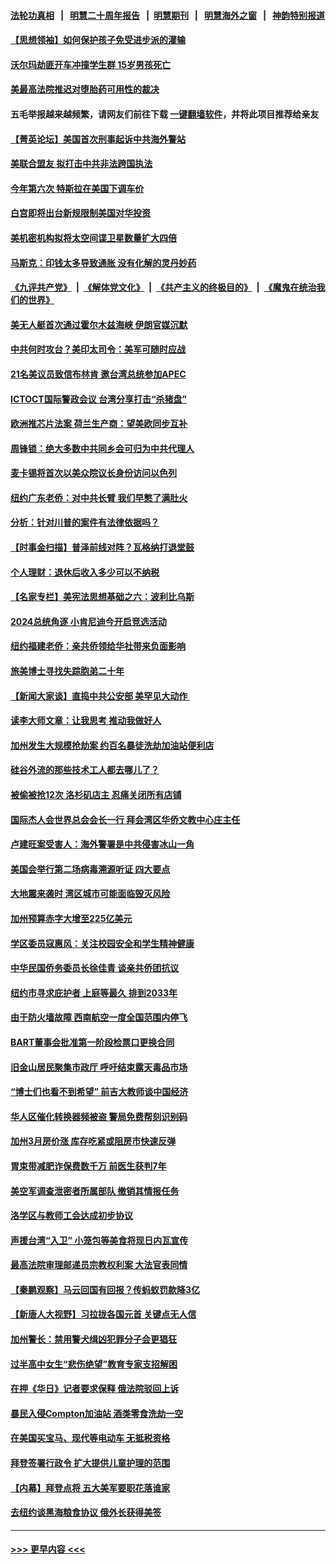 #### [法轮功真相](https://github.com/gfw-breaker/truth/blob/master/README.md?t=0) &nbsp;&nbsp;|&nbsp;&nbsp; [明慧二十周年报告](https://github.com/gfw-breaker/mh-reports/blob/master/README.md?t=0) &nbsp;&nbsp;|&nbsp;&nbsp;[明慧期刊](https://github.com/gfw-breaker/mh-qikan) &nbsp;&nbsp;|&nbsp;&nbsp; [明慧海外之窗](https://github.com/gfw-breaker/mh-news/blob/master/README.md?t=0) &nbsp;&nbsp;|&nbsp;&nbsp; [神韵特别报道](https://github.com/gfw-breaker/mh-news/blob/master/shenyun.md?t=0)
#### [【思想领袖】如何保护孩子免受进步派的灌输](../pages/nsc412/n13949981.md?t=04200943) 
#### [沃尔玛劫匪开车冲撞学生群 15岁男孩死亡](../pages/nsc412/n13976746.md?t=04200943) 
#### [美最高法院推迟对堕胎药可用性的裁决](../pages/nsc412/n13976723.md?t=04200943) 
#### 五毛举报越来越频繁，请网友们前往下载 [一键翻墙软件](https://github.com/gfw-breaker/ssr-accounts)，并将此项目推荐给亲友
#### [【菁英论坛】美国首次刑事起诉中共海外警站](../pages/nsc412/n13976774.md?t=04200943) 
#### [美联合盟友 拟打击中共非法跨国执法](../pages/nsc412/n13976770.md?t=04200943) 
#### [今年第六次 特斯拉在美国下调车价](../pages/nsc412/n13976733.md?t=04200943) 
#### [白宫即将出台新规限制美国对华投资](../pages/nsc412/n13976625.md?t=04200943) 
#### [美机密机构拟将太空间谍卫星数量扩大四倍](../pages/nsc412/n13976766.md?t=04200943) 
#### [马斯克：印钱太多导致通胀 没有化解的灵丹妙药](../pages/nsc412/n13976631.md?t=04200943) 
#### [《九评共产党》](https://github.com/begood0513/9ping.md/blob/master/README.md) &nbsp;|&nbsp; [《解体党文化》](../../../../jtdwh.md/blob/master/README.md)  &nbsp;|&nbsp; [《共产主义的终极目的》](../../../../gczydzjmd.md/blob/master/README.md) &nbsp;|&nbsp; [《魔鬼在统治我们的世界》](../../../../mgztzwmdsj.md/blob/master/README.md) 
#### [美无人艇首次通过霍尔木兹海峡 伊朗官媒沉默](../pages/nsc412/n13976721.md?t=04200943) 
#### [中共何时攻台？美印太司令：美军可随时应战](../pages/nsc412/n13976725.md?t=04200943) 
#### [21名美议员致信布林肯 邀台湾总统参加APEC](../pages/nsc412/n13976640.md?t=04200943) 
#### [ICTOCT国际警政会议 台湾分享打击“杀猪盘”](../pages/nsc412/n13976706.md?t=04200943) 
#### [欧洲推芯片法案 荷兰生产商：望美欧同步互补](../pages/nsc412/n13976669.md?t=04200943) 
#### [周锋锁：绝大多数中共同乡会可归为中共代理人](../pages/nsc412/n13976278.md?t=04200943) 
#### [麦卡锡将首次以美众院议长身份访问以色列](../pages/nsc412/n13969835.md?t=04200943) 
#### [纽约广东老侨：对中共长臂 我们早憋了满肚火](../pages/nsc412/n13976153.md?t=04200943) 
#### [分析：针对川普的案件有法律依据吗？](../pages/nsc412/n13976516.md?t=04200943) 
#### [【时事金扫描】普泽前线对阵？瓦格纳打退堂鼓](../pages/nsc412/n13976493.md?t=04200943) 
#### [个人理财：退休后收入多少可以不纳税](../pages/nsc412/n13976517.md?t=04200943) 
#### [【名家专栏】美宪法思想基础之六：波利比乌斯](../pages/nsc412/n13975690.md?t=04200943) 
#### [2024总统角逐 小肯尼迪今开启竞选活动](../pages/nsc412/n13976609.md?t=04200943) 
#### [纽约福建老侨：亲共侨领给华社带来负面影响](../pages/nsc412/n13976183.md?t=04200943) 
#### [旅美博士寻找失踪胞弟二十年](../pages/nsc412/n13976318.md?t=04200943) 
#### [【新闻大家谈】直捣中共公安部 美罕见大动作 ](../pages/nsc412/n13976520.md?t=04200943) 
#### [读李大师文章：让我思考 推动我做好人](../pages/nsc412/n13975210.md?t=04200943) 
#### [加州发生大规模抢劫案 约百名暴徒洗劫加油站便利店](../pages/nsc412/n13976315.md?t=04200943) 
#### [硅谷外流的那些技术工人都去哪儿了？](../pages/nsc412/n13976300.md?t=04200943) 
#### [被偷被抢12次 洛杉矶店主 忍痛关闭所有店铺](../pages/nsc412/n13976296.md?t=04200943) 
#### [国际杰人会世界总会会长一行 拜会湾区华侨文教中心庄主任](../pages/nsc412/n13976260.md?t=04200943) 
#### [卢建旺案受害人：海外警署是中共侵害冰山一角](../pages/nsc412/n13976234.md?t=04200943) 
#### [美国会举行第二场病毒溯源听证 四大要点](../pages/nsc412/n13975982.md?t=04200943) 
#### [大地震来袭时 湾区城市可能面临毁灭风险](../pages/nsc412/n13976246.md?t=04200943) 
#### [加州预算赤字大增至225亿美元](../pages/nsc412/n13976233.md?t=04200943) 
#### [学区委员寇惠风：关注校园安全和学生精神健康](../pages/nsc412/n13976226.md?t=04200943) 
#### [中华民国侨务委员长徐佳青 谈亲共侨团抗议](../pages/nsc412/n13976200.md?t=04200943) 
#### [纽约市寻求庇护者 上庭等最久 排到2033年](../pages/nsc412/n13976140.md?t=04200943) 
#### [由于防火墙故障 西南航空一度全国范围内停飞](../pages/nsc412/n13976221.md?t=04200943) 
#### [BART董事会批准第一阶段检票口更换合同](../pages/nsc412/n13976216.md?t=04200943) 
#### [旧金山居民聚集市政厅 呼吁结束露天毒品市场](../pages/nsc412/n13976025.md?t=04200943) 
#### [“博士们也看不到希望” 前吉大教师谈中国经济](../pages/nsc412/n13976150.md?t=04200943) 
#### [华人区催化转换器频被盗 警局免费帮刻识别码](../pages/nsc412/n13976131.md?t=04200943) 
#### [加州3月房价涨 库存吃紧或阻房市快速反弹](../pages/nsc412/n13976127.md?t=04200943) 
#### [胃束带减肥诈保费数千万 前医生获判7年](../pages/nsc412/n13976123.md?t=04200943) 
#### [美空军调查泄密者所属部队 撤销其情报任务](../pages/nsc412/n13975986.md?t=04200943) 
#### [洛学区与教师工会达成初步协议](../pages/nsc412/n13976109.md?t=04200943) 
#### [声援台湾“入卫” 小笼包等美食将现日内瓦宣传](../pages/nsc412/n13976095.md?t=04200943) 
#### [最高法院审理邮递员宗教权利案 大法官表同情](../pages/nsc412/n13975885.md?t=04200943) 
#### [【秦鹏观察】马云回国有回报？传蚂蚁罚款降3亿](../pages/nsc412/n13976022.md?t=04200943) 
#### [【新唐人大视野】习拉拢各国元首 关键点无人信](../pages/nsc412/n13976014.md?t=04200943) 
#### [加州警长：禁用警犬缉凶犯罪分子会更猖狂](../pages/nsc412/n13976016.md?t=04200943) 
#### [过半高中女生“悲伤绝望”教育专家支招解困](../pages/nsc412/n13975998.md?t=04200943) 
#### [在押《华日》记者要求保释 俄法院驳回上诉](../pages/nsc412/n13975907.md?t=04200943) 
#### [暴民入侵Compton加油站 酒类零食洗劫一空](../pages/nsc412/n13975967.md?t=04200943) 
#### [在美国买宝马、现代等电动车 无抵税资格](../pages/nsc412/n13975953.md?t=04200943) 
#### [拜登签署行政令 扩大提供儿童护理的范围](../pages/nsc412/n13975794.md?t=04200943) 
#### [【内幕】拜登点将 五大美军要职花落谁家](../pages/nsc412/n13975822.md?t=04200943) 
#### [去纽约谈黑海粮食协议 俄外长获得美签](../pages/nsc412/n13975867.md?t=04200943) 

----
#### [ >>> 更早内容 <<< ](../indexes/nsc412-earlier.md)
